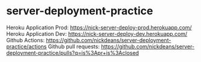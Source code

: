 # server-deployment-practice

Heroku Application Prod: https://nick-server-deploy-prod.herokuapp.com/
Heroku Application Dev: https://nick-server-deploy-dev.herokuapp.com/
Github Actions: https://github.com/nickdeans/server-deployment-practice/actions
Github pull requests: https://github.com/nickdeans/server-deployment-practice/pulls?q=is%3Apr+is%3Aclosed
